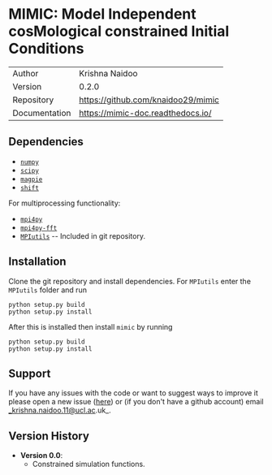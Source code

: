 # MIMIC: Model Independent cosMological constrained Initial Conditions

|               |                                       |
|---------------|---------------------------------------|
| Author        | Krishna Naidoo                        |
| Version       | 0.2.0                                 |
| Repository    | https://github.com/knaidoo29/mimic    |
| Documentation | https://mimic-doc.readthedocs.io/     |


## Dependencies

* [`numpy`](http://www.numpy.org/)
* [`scipy`](https://scipy.org/)
* [`magpie`](https://magpie-doc.readthedocs.io/)
* [`shift`](https://shift-doc.readthedocs.io/)

For multiprocessing functionality:

* [`mpi4py`](https://mpi4py.readthedocs.io/)
* [`mpi4py-fft`](https://mpi4py-fft.readthedocs.io/)
* [`MPIutils`](https://github.com/knaidoo29/MPIutils) -- Included in git repository.


## Installation

Clone the git repository and install dependencies. For `MPIutils` enter the `MPIutils` folder and run

```
python setup.py build
python setup.py install
```

After this is installed then install `mimic` by running

```
python setup.py build
python setup.py install
```

## Support

If you have any issues with the code or want to suggest ways to improve it please open a new issue ([here](https://github.com/knaidoo29/mimic/issues)) or (if you don't have a github account) email _krishna.naidoo.11@ucl.ac.uk_.


## Version History

* **Version 0.0**:
    * Constrained simulation functions.
